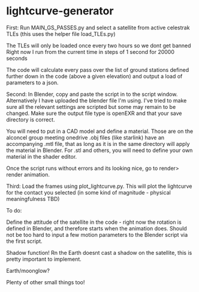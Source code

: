 # lightcurve-generator

First: Run MAIN_GS_PASSES.py and select a satellite from active celestrak TLEs (this uses the helper file load_TLEs.py)

The TLEs will only be loaded once every two hours so we dont get banned
Right now I run from the current time in steps of 1 second for 20000 seconds

The code will calculate every pass over the list of ground stations defined further down in the code (above a given elevation) and output a load of parameters to a json.

Second: In Blender, copy and paste the script in to the script window. Alternatively I have uploaded the blender file I'm using.
I've tried to make sure all the relevant settings are scripted but some may remain to be changed. Make sure the output file type is openEXR and that your save directory is correct.

You will need to put in a CAD model and define a material. Those are on the alconcel group meeting onedrive .obj files (like starlink) have an accompanying .mtl file, that as long as it is in the same directory will apply the material in Blender.
For .stl and others, you will need to define your own material in the shader editor.

Once the script runs without errors and its looking nice, go to render> render animation.

Third: Load the frames using plot_lightcurve.py. This will plot the lightcurve for the contact you selected (in some kind of magnitude - physical meaningfulness TBD)

To do:

Define the attitude of the satellite in the code - right now the rotation is defined in Blender, and therefore starts when the animation does. Should not be too hard to input a few motion parameters to the Blender script via the first script.

Shadow function! Rn the Earth doesnt cast a shadow on the satellite, this is pretty important to implement.

Earth/moonglow?

Plenty of other small things too!
